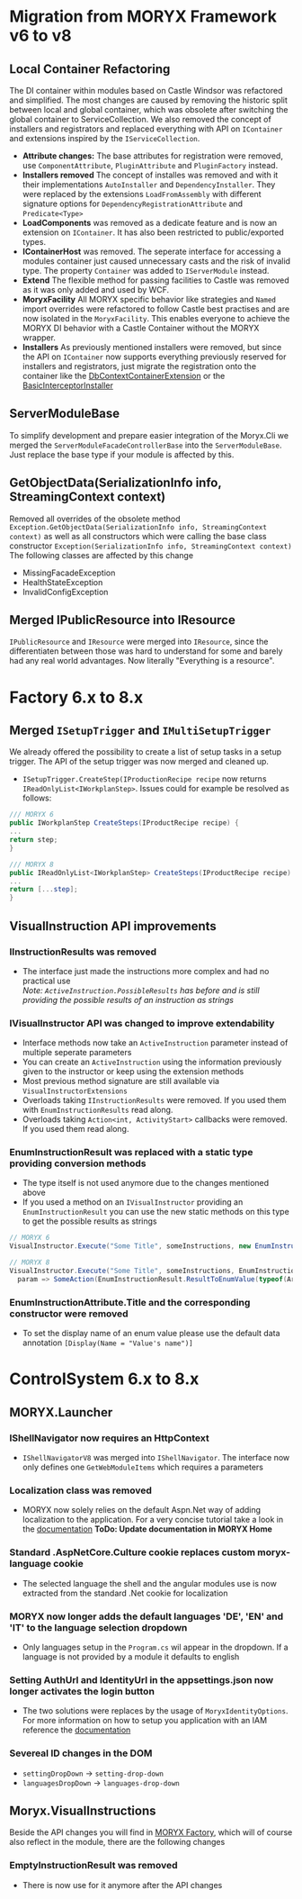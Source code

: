 # Migration from MORYX Framework v6 to v8

## Local Container Refactoring
The DI container within modules based on Castle Windsor was refactored and simplified. The most changes are caused by removing the historic split between local and global container, which was obsolete after switching the global container to ServiceCollection. We also removed the concept of installers and registrators and replaced everything with API on `IContainer` and extensions inspired by the `IServiceCollection`. 

- **Attribute changes:** The base attributes for registration were removed, use `ComponentAttribute`, `PluginAttribute` and `PluginFactory` instead.
- **Installers removed** The concept of installes was removed and with it their implementations `AutoInstaller` and `DependencyInstaller`. They were replaced by the extensions `LoadFromAssembly` with different signature options for `DependencyRegistrationAttribute` and `Predicate<Type>`
- **LoadComponents** was removed as a dedicate feature and is now an extension on `IContainer`. It has also been restricted to public/exported types.
- **IContainerHost** was removed. The seperate interface for accessing a modules container just caused unnecessary casts and the risk of invalid type. The property `Container` was added to `IServerModule` instead.
- **Extend** The flexible method for passing facilities to Castle was removed as it was only added and used by WCF.
- **MoryxFacility** All MORYX specific behavior like strategies and `Named` import overrides were refactored to follow Castle best practises and are now isolated in the `MoryxFacility`. This enables everyone to achieve the MORYX DI behavior with a Castle Container without the MORYX wrapper.
- **Installers** As previously mentioned installers were removed, but since the API on `IContainer` now supports everything previously reserved for installers and registrators, just migrate the registration onto the container like the [DbContextContainerExtension](https://github.com/PHOENIXCONTACT/MORYX-Framework/blob/future/src/Moryx.Model/DbContextContainerExtension.cs) or the [BasicInterceptorInstaller](https://github.com/PHOENIXCONTACT/MORYX-Framework/blob/future/src/Moryx.TestTools.UnitTest/BasicInterceptorInstaller.cs)

## ServerModuleBase

To simplify development and prepare easier integration of the Moryx.Cli we merged the `ServerModuleFacadeControllerBase` into the `ServerModuleBase`. Just replace the base type if your module is affected by this.

## GetObjectData(SerializationInfo info, StreamingContext context)

Removed all overrides of the obsolete method `Exception.GetObjectData(SerializationInfo info, StreamingContext context)` as well as all constructors which were calling the base class constructor `Exception(SerializationInfo info, StreamingContext context)`
The following classes are affected by this change
- MissingFacadeException
- HealthStateException
- InvalidConfigException

## Merged IPublicResource into IResource

`IPublicResource` and `IResource` were merged into `IResource`, since the differentiaten between those was hard to understand for some and barely had any real world advantages. Now literally "Everything is a resource".

# Factory 6.x to 8.x

## Merged `ISetupTrigger` and `IMultiSetupTrigger` 
We already offered the possibility to create a list of setup tasks in a setup trigger. The API of the setup trigger was now merged and cleaned up.
- `ISetupTrigger.CreateStep(IProductionRecipe recipe` now returns `IReadOnlyList<IWorkplanStep>`. Issues could for example be resolved as follows:
```c#
/// MORYX 6
public IWorkplanStep CreateSteps(IProductRecipe recipe) {
...
return step;
}

/// MORYX 8
public IReadOnlyList<IWorkplanStep> CreateSteps(IProductRecipe recipe) {
...
return [...step];
}
```

## VisualInstruction API improvements
### IInstructionResults was removed
- The interface just made the instructions more complex and had no practical use  
*Note: `ActiveInstruction.PossibleResults` has before and is still providing the possible results of an instruction as strings*
  
### IVisualInstructor API was changed to improve extendability
- Interface methods now take an `ActiveInstruction` parameter instead of multiple seperate parameters
- You can create an `ActiveInstruction` using the information previously given to the instructor or keep using the extension methods
- Most previous method signature are still available via `VisualInstructorExtensions`
- Overloads taking `IInstructionResults` were removed. If you used them with `EnumInstructionResults` read along.
- Overloads taking `Action<int, ActivityStart>` callbacks were removed. If you used them read along.

### EnumInstructionResult was replaced with a static type providing conversion methods
- The type itself is not used anymore due to the changes mentioned above
- If you used a method on an `IVisualInstructor` providing an `EnumInstructionResult` you can use the new static methods on this type to get the possible results as strings
```c#
// MORYX 6
VisualInstructor.Execute("Some Title", someInstructions, new EnumInstructionResult(typeof(AskRotationPermissionResult), SomeAction));

// MORYX 8
VisualInstructor.Execute("Some Title", someInstructions, EnumInstructionResult.PossibleResults(typeof(AskRotationPermissionResult)),
  param => SomeAction(EnumInstructionResult.ResultToEnumValue(typeof(ArticleMountingStrategy), param.Result)));
```

### EnumInstructionAttribute.Title and the corresponding constructor were removed
- To set the display name of an enum value please use the default data annotation `[Display(Name = "Value's name")]`

# ControlSystem 6.x to 8.x

## MORYX.Launcher 
### IShellNavigator now requires an HttpContext
- `IShellNavigatorV8` was merged into `IShellNavigator`. The interface now only defines one `GetWebModuleItems` which requires a parameters

### Localization class was removed
- MORYX now solely relies on the default Aspn.Net way of adding localization to the application. For a very concise tutorial take a look in the [documentation](https://git-ctvc.europe.phoenixcontact.com/moryx/Home/-/blob/dev/tutorials/addLanguageSupport.md)
**ToDo: Update documentation in MORYX Home**

### Standard .AspNetCore.Culture cookie replaces custom moryx-language cookie
- The selected language the shell and the angular modules use is now extracted from the standard .Net cookie for localization

### MORYX now longer adds the default languages 'DE', 'EN' and 'IT' to the language selection dropdown
- Only languages setup in the `Program.cs` wil appear in the dropdown. If a language is not provided by a module it defaults to english

### Setting AuthUrl and IdentityUrl in the appsettings.json now longer activates the login button
- The two solutions were replaces by the usage of `MoryxIdentityOptions`. For more information on how to setup you application with an IAM reference the [documentation](https://git-ctvc.europe.phoenixcontact.com/moryx/MORYX-AccessManagement/-/blob/dev/docs/articles/HowToIntegrateInYourApplication.md)

### Severeal ID changes in the DOM
- `settingDropDown` -> `setting-drop-down`
- `languagesDropDown` -> `languages-drop-down`

## Moryx.VisualInstructions
Beside the API changes you will find in [MORYX Factory](), which will of course also reflect in the module, there are the following changes
### EmptyInstructionResult was removed
- There is now use for it anymore after the API changes
